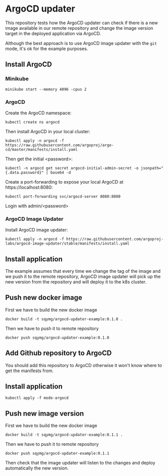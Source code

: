 # ArgoCD updater

This repository tests how the ArgoCD updater can check if there is a new image available in our remote repository and change the image version target in the deployed application via ArgoCD.

Although the best approach is to use ArgoCD image updater with the `git` mode, it's ok for the example purposes.

## Install ArgoCD

### Minikube

```shell
minikube start --memory 4096 -cpus 2
```

### ArgoCD

Create the ArgoCD namespace:

```shell
kubectl create ns argocd
```

Then install ArgoCD in your local cluster:

```shell
kubectl apply -n argocd -f https://raw.githubusercontent.com/argoproj/argo-cd/master/manifests/install.yaml
```

Then get the initial \<password\>:

```shell
kubectl -n argocd get secret argocd-initial-admin-secret -o jsonpath="{.data.password}" | base64 -d
```

Create a port-forwarding to expose your local ArgoCD at https://localhost:8080:

```shell
kubectl port-forwarding svc/argocd-server 8080:8080
```

Login with admin/\<password\>

### ArgoCD Image Updater

Install ArgoCD image updater:

```shell
kubectl apply -n argocd -f https://raw.githubusercontent.com/argoproj-labs/argocd-image-updater/stable/manifests/install.yaml
```

## Install application

The example assumes that every time we change the tag of the image and we push it to the remote repository, ArgoCD image updater will pick up the new version from the repository and will deploy it to the k8s cluster.

## Push new docker image

First we have to build the new docker image

```shell
docker build -t sqymg/argocd-updater-example:0.1.0 .
```

Then we have to push it to remote repository

```shell
docker push sqymg/argocd-updater-example:0.1.0
```

## Add Github repository to ArgoCD

You should add this repository to ArgoCD otherwise it won't know where to get the manifests from.

## Install application

```shell
kubectl apply -f mode-argocd
```

## Push new image version

First we have to build the new docker image

```shell
docker build -t sqymg/argocd-updater-example:0.1.1 .
```

Then we have to push it to remote repository

```shell
docker push sqymg/argocd-updater-example:0.1.1
```

Then check that the image updater will listen to the changes and deploy automatically the new version.